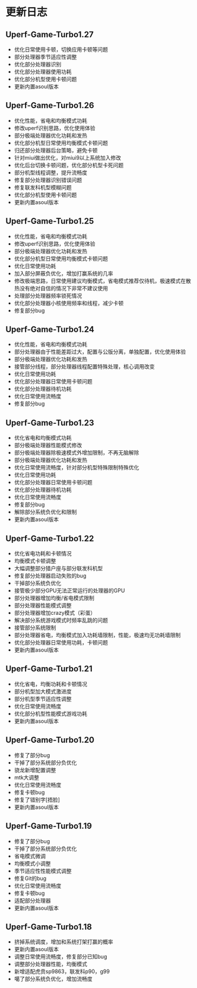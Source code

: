 # 更新日志


## Uperf-Game-Turbo1.27


- 优化日常使用卡顿，切换应用卡顿等问题
- 部分处理器季节适应性调整
- 优化部分处理器识别
- 优化部分处理器使用功耗
- 优化部分机型使用卡顿问题
- 更新内置asoul版本


## Uperf-Game-Turbo1.26


- 优化性能，省电和均衡模式功耗
- 修改uperf识别思路，优化使用体验
- 部分极端处理器优化功耗和发热
- 优化部分机型日常使用均衡模式卡顿问题
- 归还部分处理器后台策略，避免卡顿
- 针对miui做出优化，对miui9以上系统加入修改
- 优化后台切换卡顿问题，优化部分机型卡死问题
- 部分机型线程调整，提升流畅度
- 修复部分处理器识别错误问题
- 修复联发科机型模糊问题
- 优化部分机型使用卡顿问题
- 更新内置asoul版本

## Uperf-Game-Turbo1.25


- 优化性能，省电和均衡模式功耗
- 修改uperf识别思路，优化使用体验
- 部分极端处理器优化功耗和发热
- 优化部分机型日常使用均衡模式卡顿问题
- 优化日常使用功耗
- 加入部分屏蔽负优化，增加打赢系统的几率
- 修改极端思路，日常使用建议均衡模式，省电模式推荐仅待机，极速模式在散热没有绝对自信的情况下非常不建议使用
- 处理部分处理器频率锁死情况
- 优化部分处理器小核使用频率和线程，减少卡顿
- 修复部分bug

## Uperf-Game-Turbo1.24


- 优化性能，省电和均衡模式功耗
- 部分处理器由于性能差距过大，配置与公版分离，单独配置，优化使用体验
- 部分极端处理器优化功耗和发热
- 接管部分线程，部分处理器线程配置特殊处理，核心调用改变
- 优化日常使用功耗
- 优化部分处理器日常使用卡顿问题
- 优化部分处理器待机功耗
- 优化日常使用流畅度
- 修复部分bug


## Uperf-Game-Turbo1.23

- 优化省电和均衡模式功耗
- 部分极端处理器性能模式修改
- 部分极端处理器除极速模式外增加限制，不再无脑解除
- 部分极端处理器优化功耗和发热
- 优化日常使用流畅度，针对部分机型特殊限制特殊优化
- 优化日常使用功耗
- 优化部分处理器日常使用卡顿问题
- 优化部分处理器待机功耗
- 优化日常使用流畅度
- 修复部分bug
- 解除部分系统负优化和限制
- 更新内置asoul版本

## Uperf-Game-Turbo1.22

- 优化省电功耗和卡顿情况
- 均衡模式卡顿调整
- 大幅调整部分猎户座与部分联发科机型
- 修复部分处理器启动失败的bug
- 干掉部分系统负优化
- 接管极少部分GPU无法正常运行的处理器的GPU
- 部分处理器增加均衡/省电模式限制
- 部分处理器性能模式调整
- 部分处理器增加crazy模式（彩蛋）
- 解决部分系统游戏模式时频率乱跳的问题
- 接管部分系统限制
- 部分处理器省电，均衡模式加入功耗墙限制，性能，极速均无功耗墙限制
- 优化部分处理器日常使用功耗，卡顿问题
- 更新内置asoul版本

## Uperf-Game-Turbo1.21

- 优化省电，均衡功耗和卡顿情况
- 部分机型加大模式激进度
- 部分机型季节适应性调整
- 优化日常使用流畅度
- 优化部分机型性能模式游戏功耗
- 更新内置asoul版本

## Uperf-Game-Turbo1.20

- 修复了部分bug
- 干掉了部分系统部分负优化
- 骁龙新增配置调整
- mtk大调整
- 优化日常使用流畅度
- 修复卡顿bug
- 修复了错别字[捂脸]
- 更新内置asoul版本

## Uperf-Game-Turbo1.19

- 修复了部分bug 
- 干掉了部分系统部分负优化
- 省电模式微调
- 均衡模式小调整 
- 季节适应性性能模式调整 
- 修复Git的bug 
- 优化日常使用流畅度 
- 修复卡顿bug 
- 适配部分处理器
- 更新内置asoul版本

## Uperf-Game-Turbo1.18

- 挤掉系统调度，增加和系统打架打赢的概率
- 更新内置asoul版本
- 调整日常使用流畅度，修复部分已知bug
- 调整部分处理器性能，均衡模式
- 新增适配虎贲sp9863，联发科p90，g99
- 噶了部分系统负优化，增加流畅度
